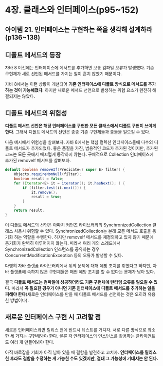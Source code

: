 # 4장. 클래스와 인터페이스(p95~152)

## 아이템 21. 인터페이스는 구현하는 쪽을 생각해 설계하라(p136~138)

## 디폴트 메서드의 등장

자바 8 이전에는 인터페이스에 메서드를 추가하면 보통 컴파일 오류가 발생했다. 기존 구현체가 새로 선언된 메서드를 가지는 일이 흔치 않았기 때문이다. 

자바 8에서는 이런 상황이 개선되어 **기존 인터페이스에 디폴트 방식으로 메서드를 추가하는 것이 가능해졌다**. 하지만 새로운 메서드 선언으로 발생하는 위험 요소가 완전히 해결되지는 않았다. 

## 디폴트 메서드의 위험성

**디폴트 메서드 선언은 해당 인터페이스를 구현한 모든 클래스에서 디폴트 구현이 쓰이게 한다.** 그래서 디폴트 메서드의 선언은 종종 기존 구현체들과 충돌을 일으킬 수 있다. 

다음 예시에서 위험성을 살펴보자. 자바 8에서는 핵심 컬렉션 인터페이스들에 다수의 디폴트 메서드가 추가되었다. 좋은 품질을 가진, 범용적인 코드가 추가된 것이지만, 추가된 코드는 모든 곳에서 매끄럽게 동작하지 않는다. 구체적으로 Collection 인터페이스에 추가된 removeIf 메서드를 살펴보자. 

```java
default boolean removeIf(Precicate<? super E> filter) {
    Objects.requireNonNull(filter);
    boolean result = false;
    for (Iterator<E> it = iterator(); it.hasNext(); ) {
        if (filter.test(it.next())) {
            it.remove();
            result = true;
        }
    }
    return result;
}
```

이 디폴트 메서드의 선언은 아파치 커먼즈 라이브러리의 SynchronizedCollection 클래스 사용시 위험할 수 있다. SynchronizedCollection는 본래 모든 메서드 호출을 동기화 하는 역할을 수행한다. 하지만 removeIf 메서드를 재정의하고 있지 않기 때문에 동기화가 완벽히 이루어지지 않는다. 따라서 여러 개의 스레드에서 SynchronizedCollection 인스턴스를 공유하는 경우 ConcurrentModificationException 등의 오류가 발생할 수 있다.

다행히 자바 플랫폼 라이브러리에서 위의 문제에 대해 예방 조치를 취했다고 하지만, 자바 플랫폼에 속하지 않은 구현체들은 매번 예방 조치를 할 수 없다는 문제가 남아 있다.

결국 **디폴트 메서드는 컴파일에 성공하더라도 기존 구현체에 런타임 오류를 일으킬 수 있다.** 따라서 **꼭 필요한 경우가 아니면 기존 인터페이스에 디폴트 메서드를 추가하는 일을 피해야 한다**(새로운 인터페이스를 만들 때 디폴트 메서드를 선언하는 것은 오히려 유용한 방법이다). 

## 새로운 인터페이스 구현 시 고려할 점

새로운 인터페이스라면 릴리스 전에 반드시 테스트를 거치자. 서로 다른 방식으로 최소한 세 가지는 구현해봐야 한다. 물론 각 인터페이스의 인스턴스를 활용하는 클라이언트도 여러 개 만들어봐야 한다. 

아직 바로잡을 기회가 아직 남아 있을 때 결함을 발견하고 고치자. **인터페이스를 릴리스한 후라도 결함을 수정하는 게 가능한 수도 있겠지만, 절대 그 가능성에 기대서는 안 된다.**


